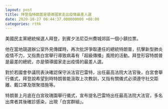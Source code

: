 ```yaml
---
layout: post
title: 拜登指特朗普是領導國家走出疫情最差人選
date: 2020-10-27 06:44:37.000000000 +08:00
categories: rthk
---
```


美國民主黨總統候選人拜登，到賓夕法尼亞州費城郊區一個小鎮拉票。

他在當地競選辦公室外見傳媒時，再次批評爭取連任的總統特朗普，抗擊新型肺炎疫情不力，又指責白宮舉行導致病毒有「超級傳播」風險的活動。拜登形容特朗普是最差的總統，亦是領導國家走出疫情的最差人選。

對於若國會參議院表決確認保守派法官巴雷特，出任最高法院大法官後，白宮會舉行儀式，拜登說希望到時特朗普能汲取上次教訓，又指有關儀式必須遵守社交距離、戴口罩及限聚措施等。

特朗普上月底在白宮玫瑰園舉行儀式，宣布提名巴雷特出任最高法院大法官，多名出席者其後確診感染，出現「白宮群組」。
